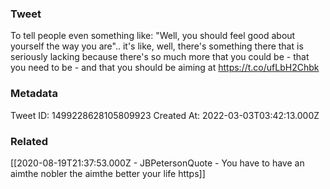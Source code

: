 ### Tweet
To tell people even something like: "Well, you should feel good about yourself the way you are".. it's like, well, there's something there that is seriously lacking because there's so much more that you could be - that you need to be - and that you should be aiming at https://t.co/ufLbH2Chbk

### Metadata
Tweet ID: 1499228628105809923
Created At: 2022-03-03T03:42:13.000Z

### Related
[[2020-08-19T21:37:53.000Z - JBPetersonQuote - You have to have an aimthe nobler the aimthe better your life https]]

